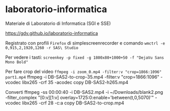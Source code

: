 # laboratorio-informatica
Materiale di Laboratorio di Informatica (SGI e SSE)

https://gdv.github.io/laboratorio-informatica

Registrato con profili `Firefox` di simplescreenrecorder e comando `wmctrl -e 0,915,2,1920,1260 -r SAS\ Studio`

Per vedere i tasti: `screenkey -p fixed -g 1800x80+1000+50 -f "DejaVu Sans Mono Bold"`

Per fare crop del video 
`ffmpeg -i zoom_0.mp4 -filter:v "crop=1866:1096"  part1.mp4`
ffmpeg -i DB-SAS2-to-crop-35.mp4 -filter:v "crop=1866:1096" -vcodec libx265 -crf 35 -acodec copy  DB-SAS2-h265.mp4

Converti
ffmpeg -ss 00:00:40 -i DB-SAS2.mp4 -i ~/Downloads/blank2.png -filter_complex "[0:v][1:v] overlay=1725:0:enable='between(t,0,5070)'" -vcodec libx265 -crf 28 -c:a copy  DB-SAS2-to-crop.mp4

